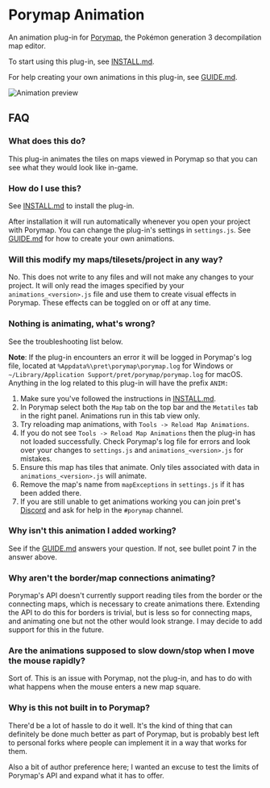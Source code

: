 # Porymap Animation

An animation plug-in for [Porymap][porymap], the Pokémon generation 3 decompilation map editor.

To start using this plug-in, see [INSTALL.md][install].

For help creating your own animations in this plug-in, see [GUIDE.md][guide].

![Animation preview](https://user-images.githubusercontent.com/25753467/145932234-d2f33889-dafc-41d4-a55b-5f8f614fc628.gif)

## FAQ

### What does this do?

This plug-in animates the tiles on maps viewed in Porymap so that you can see what they would look like in-game.


### How do I use this?

See [INSTALL.md][install] to install the plug-in. 

After installation it will run automatically whenever you open your project with Porymap. You can change the plug-in's settings in `settings.js`. See [GUIDE.md][guide] for how to create your own animations.


### Will this modify my maps/tilesets/project in any way?

No. This does not write to any files and will not make any changes to your project. It will only read the images specified by your `animations_<version>.js` file and use them to create visual effects in Porymap. These effects can be toggled on or off at any time.


### Nothing is animating, what's wrong?

See the troubleshooting list below.

**Note**: If the plug-in encounters an error it will be logged in Porymap's log file, located at `%Appdata%\pret\porymap\porymap.log` for Windows or `~/Library/Application Support/pret/porymap/porymap.log` for macOS. Anything in the log related to this plug-in will have the prefix `ANIM: `

1. Make sure you've followed the instructions in [INSTALL.md][install].
2. In Porymap select both the `Map` tab on the top bar and the `Metatiles` tab in the right panel. Animations run in this tab view only.
3. Try reloading map animations, with `Tools -> Reload Map Animations`.
4. If you do not see `Tools -> Reload Map Animations` then the plug-in has not loaded successfully. Check Porymap's log file for errors and look over your changes to `settings.js` and `animations_<version>.js` for mistakes.
5. Ensure this map has tiles that animate. Only tiles associated with data in `animations_<version>.js` will animate.
6. Remove the map's name from `mapExceptions` in `settings.js` if it has been added there.
7. If you are still unable to get animations working you can join pret's [Discord](https://discord.gg/d5dubZ3) and ask for help in the `#porymap` channel.


### Why isn't this animation I added working?

See if the [GUIDE.md][guide] answers your question. If not, see bullet point 7 in the answer above.


### Why aren't the border/map connections animating?

Porymap's API doesn't currently support reading tiles from the border or the connecting maps, which is necessary to create animations there. Extending the API to do this for borders is trivial, but is less so for connecting maps, and animating one but not the other would look strange. I may decide to add support for this in the future.


### Are the animations supposed to slow down/stop when I move the mouse rapidly?

Sort of. This is an issue with Porymap, not the plug-in, and has to do with what happens when the mouse enters a new map square.


### Why is this not built in to Porymap?

There'd be a lot of hassle to do it well. It's the kind of thing that can definitely be done much better as part of Porymap, but is probably best left to personal forks where people can implement it in a way that works for them.

Also a bit of author preference here; I wanted an excuse to test the limits of Porymap's API and expand what it has to offer.




[porymap]: https://github.com/huderlem/porymap
[pokeemerald]: https://github.com/pret/pokeemerald
[pokefirered]: https://github.com/pret/pokefirered
[pokeruby]: https://github.com/pret/pokeruby
[install]: h
[guide]: h
